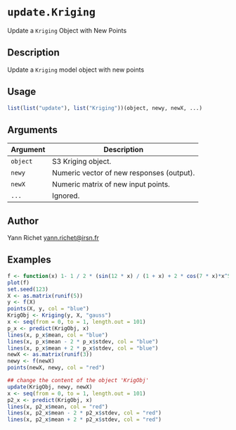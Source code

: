 # `update.Kriging`

Update a `Kriging` Object with New Points


## Description

Update a `Kriging` model object with new points


## Usage

```r
list(list("update"), list("Kriging"))(object, newy, newX, ...)
```


## Arguments

Argument      |Description
------------- |----------------
`object`     |     S3 Kriging object.
`newy`     |     Numeric vector of new responses (output).
`newX`     |     Numeric matrix of new input points.
`...`     |     Ignored.


## Author

Yann Richet yann.richet@irsn.fr


## Examples

```r
f <- function(x) 1- 1 / 2 * (sin(12 * x) / (1 + x) + 2 * cos(7 * x)*x^5 + 0.7)
plot(f)
set.seed(123)
X <- as.matrix(runif(5))
y <- f(X)
points(X, y, col = "blue")
KrigObj <- Kriging(y, X, "gauss")
x <- seq(from = 0, to = 1, length.out = 101)
p_x <- predict(KrigObj, x)
lines(x, p_x$mean, col = "blue")
lines(x, p_x$mean - 2 * p_x$stdev, col = "blue")
lines(x, p_x$mean + 2 * p_x$stdev, col = "blue")
newX <- as.matrix(runif(3))
newy <- f(newX)
points(newX, newy, col = "red")

## change the content of the object 'KrigObj'
update(KrigObj, newy, newX)
x <- seq(from = 0, to = 1, length.out = 101)
p2_x <- predict(KrigObj, x)
lines(x, p2_x$mean, col = "red")
lines(x, p2_x$mean - 2 * p2_x$stdev, col = "red")
lines(x, p2_x$mean + 2 * p2_x$stdev, col = "red")
```


